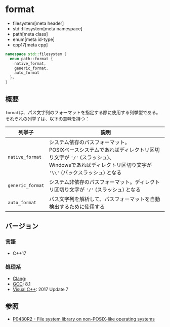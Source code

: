 # format
* filesystem[meta header]
* std::filesystem[meta namespace]
* path[meta class]
* enum[meta id-type]
* cpp17[meta cpp]

```cpp
namespace std::filesystem {
  enum path::format {
    native_format,
    generic_format,
    auto_format
  };
}
```

## 概要
`format`は、パス文字列のフォーマットを指定する際に使用する列挙型である。それぞれの列挙子は、以下の意味を持つ：

| 列挙子 | 説明 |
|--------|------|
| `native_format` | システム依存のパスフォーマット。<br/> POSIXベースシステムであればディレクトリ区切り文字が `'/'` (スラッシュ)、<br/> Windowsであればディレクトリ区切り文字が `'\\'` (バックスラッシュ) となる |
| `generic_format` | システム非依存のパスフォーマット。ディレクトリ区切り文字が `'/'` (スラッシュ) となる |
| `auto_format` | パス文字列を解析して、パスフォーマットを自動検出するために使用する |


## バージョン
### 言語
- C++17

### 処理系
- [Clang](/implementation.md#clang):
- [GCC](/implementation.md#gcc): 8.1
- [Visual C++](/implementation.md#visual_cpp): 2017 Update 7


## 参照
- [P0430R2 - File system library on non-POSIX-like operating systems](http://www.open-std.org/jtc1/sc22/wg21/docs/papers/2017/p0430r2.pdf)
